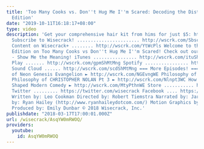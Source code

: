 ```yaml
---
title: 'Too Many Cooks vs. Don''t Hug Me I''m Scared: Decoding the Disturbing – Wisecrack
  Edition'
date: "2019-10-11T16:18:17+08:00"
type: video
description: 'Get your comprehensive hair kit from hims for just $5: http://www.forhims.com/wisecrack
  Subscribe to Wisecrack! ....................... http://wscrk.com/SbscrbWC Exclusive
  Content on Wisecrack+ ........ http://wscrk.com/YtWcPls Welcome to this Wisecrack
  Edition on Too Many Cooks vs Don''t Hug Me I''m Scared! Check out our Movie Podcast
  - Show Me the Meaning! iTunes ................ http://wscrk.com/ituShMtMng Google
  Play ....... http://wscrk.com/gpmShMtMng Spotify ................ http://wscrk.com/spfyShMtMng
  Sound Cloud ...... http://wscrk.com/scdShMtMng === More Episodes! === Philosophy
  of Neon Genesis Evangelion ► http://wscrk.com/NGEvngWE Philosophy of Jigsaw ► http://wscrk.com/JgswWE
  Philosophy of CHRISTOPHER NOLAN Pt 3 ► http://wscrk.com/Nlnpt3WC How MONTY PYTHON
  Shaped Modern Comedy ► http://wscrk.com/MtyPthnWE Store ........... https://wisecrackstore.com
  Twitter ......... https://twitter.com/wisecrack Facebook .... https://facebook.com/wisecrackedu
  Written by: Leo Cookman Directed by: Robert Tiemstra Narrated by: Jared Bauer Edited
  by: Ryan Hailey (http://www.ryanhaileydotcom.com/) Motion Graphics by: Drew Levin
  Produced by: Emily Dunbar © 2018 Wisecrack, Inc.'
publishdate: "2018-03-17T17:00:01.000Z"
url: /wisecrack/AsqYW0mRWOQ/
providers:
  youtube:
    id: AsqYW0mRWOQ
---
```

